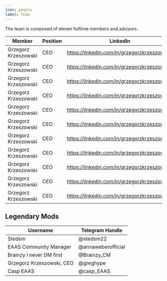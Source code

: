 ```yaml
---
icon: people
label: Team
---
```


The team is composed of eleven fulltime members and advisors.

| **Member**               | **Position** | **LinkedIn**                                     |
|----------------------|----------|----------------------------------------------|
| Grzegorz Krzeszowski | CEO      | https://linkedin.com/in/grzegorzkrzeszowski/ |
| Grzegorz Krzeszowski | CEO      | https://linkedin.com/in/grzegorzkrzeszowski/ |
| Grzegorz Krzeszowski | CEO      | https://linkedin.com/in/grzegorzkrzeszowski/ |
| Grzegorz Krzeszowski | CEO      | https://linkedin.com/in/grzegorzkrzeszowski/ |
| Grzegorz Krzeszowski | CEO      | https://linkedin.com/in/grzegorzkrzeszowski/ |
| Grzegorz Krzeszowski | CEO      | https://linkedin.com/in/grzegorzkrzeszowski/ |
| Grzegorz Krzeszowski | CEO      | https://linkedin.com/in/grzegorzkrzeszowski/ |
| Grzegorz Krzeszowski | CEO      | https://linkedin.com/in/grzegorzkrzeszowski/ |
| Grzegorz Krzeszowski | CEO      | https://linkedin.com/in/grzegorzkrzeszowski/ |
| Grzegorz Krzeszowski | CEO      | https://linkedin.com/in/grzegorzkrzeszowski/ |
| Grzegorz Krzeszowski | CEO      | https://linkedin.com/in/grzegorzkrzeszowski/ |

## Legendary Mods

| **Username**                  | **Telegram Handle**    |
|---------------------------|--------------------|
| Stedsm                    | @stedsm22          |
| EAAS Community Manager    | @annaweberofficial |
| Brainzy l never DM first  | @Brainzy_CM        |
| Grzegorz Krzeszowski, CEO | @greghype          |
| Casp EAAS                 | @casp_EAAS         |